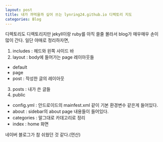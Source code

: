 ```yaml
---
layout: post
title: 내가 까먹을까 싶어 쓰는 lynring24.github.io 디렉토리 지도
categories: Blog
---
```


디렉토리도 디렉토리지만 jekyll이랑 ruby를 아직 쓸줄 몰라서 blog가 매우매우 손이 많이 간다.
일단 야매로 정리하자면,

1. includes : 헤드와 왼쪽 사이드 바
2. layout : body에 들어가는 page 레이아웃들
  + default
  + page
  + post : 작성한 글의 레이아웃
3. posts : 내가 쓴 글들
4. public
  + config.yml : 안드로이드의 mainfest.xml 같이 기본 환경변수 같은게 들어있다.
  + about : sidebar의 about page 내용들이 들어있다.
  + categories : 말그대로 카데고리로 정리
  + index : home 화면

네이버 블로그가 참 쉬웠던 것 같다.(먼산) 
